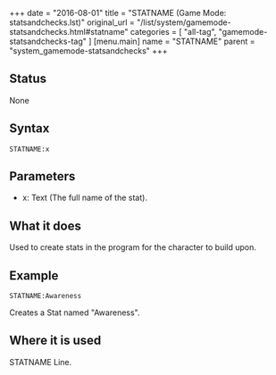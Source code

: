 +++
date = "2016-08-01"
title = "STATNAME (Game Mode: statsandchecks.lst)"
original_url = "/list/system/gamemode-statsandchecks.html#statname"
categories = [ "all-tag", "gamemode-statsandchecks-tag" ]
[menu.main]
    name = "STATNAME"
    parent = "system_gamemode-statsandchecks"
+++

## Status

None

## Syntax

`STATNAME:x`

## Parameters

-   x: Text (The full name of the stat).



What it does
------------

Used to create stats in the program for the character to build upon.

Example
-------

`STATNAME:Awareness`

Creates a Stat named "Awareness".

Where it is used
----------------

STATNAME Line.


